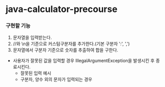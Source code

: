 # java-calculator-precourse
### 구현할 기능
1. 문자열을 입력받는다.
2. //와 \n을 기준으로 커스텀구분자를 추가한다.(기본 구분자 ':', ',')
3. 문자열에서 구분자 기준으로 숫자를 추출하여 합을 구한다.

- 사용자가 잘못된 값을 입력할 경우 IllegalArgumentException을 발생시킨 후 종료시킨다.
  - 잘못된 입력 예시
  - 구분자, 양수 외의 문자가 입력되는 경우
